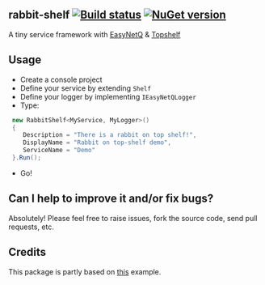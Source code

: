 ## rabbit-shelf [![Build status](https://ci.appveyor.com/api/projects/status/wg46aoqycv3h7qvi?svg=true)](https://ci.appveyor.com/project/cemremengu/rabbit-shelf) [![NuGet version](https://img.shields.io/nuget/v/RabbitShelf.svg?style=flat)](https://www.nuget.org/packages/RabbitShelf)
A tiny service framework with [EasyNetQ](http://easynetq.com/) & [Topshelf](http://topshelf-project.com/)

## Usage
- Create a console project
- Define your service by extending `Shelf`
- Define your logger by implementing `IEasyNetQLogger`
- Type:
```cs
 new RabbitShelf<MyService, MyLogger>()
 {
    Description = "There is a rabbit on top shelf!", 
    DisplayName = "Rabbit on top-shelf demo", 
    ServiceName = "Demo"
 }.Run();
```
- Go!

## Can I help to improve it and/or fix bugs? ##

Absolutely! Please feel free to raise issues, fork the source code, send pull requests, etc.

## Credits

This package is partly based on [this](https://github.com/EasyNetQ/EasyNetQ/wiki/Wiring-up-EasyNetQ-with-TopShelf-and-Windsor) example.

